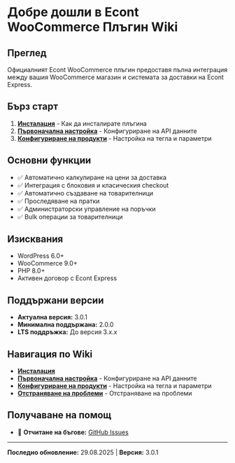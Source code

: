 # Добре дошли в Econt WooCommerce Плъгин Wiki

## Преглед
Официалният Econt WooCommerce плъгин предоставя пълна интеграция между вашия WooCommerce магазин и системата за доставки на Econt Express.

## Бърз старт
1. **[Инсталация](Installation)** - Как да инсталирате плъгина
2. **[Първоначална настройка](Initial-Setup)** - Конфигуриране на API данните
3. **[Конфигуриране на продукти](Product-Configuration)** - Настройка на тегла и параметри

## Основни функции
- ✅ Автоматично калкулиране на цени за доставка
- ✅ Интеграция с блоковия и класическия checkout
- ✅ Автоматично създаване на товарителници
- ✅ Проследяване на пратки
- ✅ Администраторски управление на поръчки
- ✅ Bulk операции за товарителници

## Изисквания
- WordPress 6.0+
- WooCommerce 9.0+
- PHP 8.0+
- Активен договор с Econt Express

## Поддържани версии
- **Актуална версия:** 3.0.1
- **Минимална поддържана:** 2.0.0
- **LTS поддръжка:** До версия 3.x.x

## Навигация по Wiki

- **[Инсталация](Installation)**
- **[Първоначална настройка](Initial-Setup)** - Конфигуриране на API данните
- **[Конфигуриране на продукти](Product-Configuration)** - Настройка на тегла и параметри
- **[Отстраняване на проблеми](Troubleshooting)** - Отстраняване на проблеми

## Получаване на помощ
- 🐛 **Отчитане на бъгове:** [GitHub Issues](https://github.com/econt/econt-woo-opc-plugin/issues)

---
**Последно обновление:** 29.08.2025 | **Версия:** 3.0.1